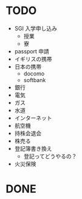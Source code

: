 # TODO

- SGI 入学申し込み
  - 授業
  - 寮
- passport 申請
- イギリスの携帯
- 日本の携帯
  - docomo
  - softbank
- 銀行
- 電気
- ガス
- 水道
- インターネット
- 航空機
- 持株会退会
- 株売る
- 登記簿書き換え
  - 登記ってどうやるの？
- 火災保険

# DONE

